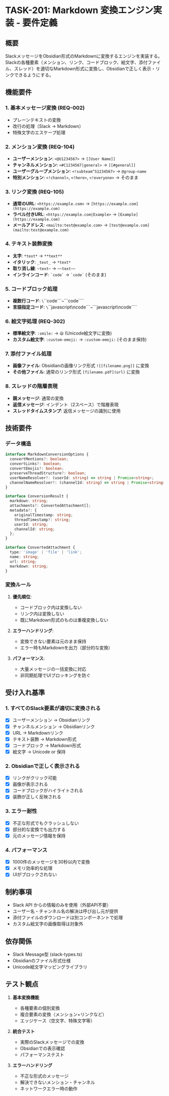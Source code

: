 # TASK-201: Markdown 変換エンジン実装 - 要件定義

## 概要
SlackメッセージをObsidian形式のMarkdownに変換するエンジンを実装する。Slackの各種要素（メンション、リンク、コードブロック、絵文字、添付ファイル、スレッド）を適切なMarkdown形式に変換し、Obsidianで正しく表示・リンクできるようにする。

## 機能要件

### 1. 基本メッセージ変換 (REQ-002)
- プレーンテキストの変換
- 改行の処理（Slack → Markdown）
- 特殊文字のエスケープ処理

### 2. メンション変換 (REQ-104)
- **ユーザーメンション**: `<@U1234567>` → `[[User Name]]`
- **チャンネルメンション**: `<#C1234567|general>` → `[[#general]]`
- **ユーザーグループメンション**: `<!subteam^S1234567>` → `@group-name`
- **特別メンション**: `<!channel>`, `<!here>`, `<!everyone>` → そのまま

### 3. リンク変換 (REQ-105)
- **通常のURL**: `<https://example.com>` → `[https://example.com](https://example.com)`
- **ラベル付きURL**: `<https://example.com|Example>` → `[Example](https://example.com)`
- **メールアドレス**: `<mailto:test@example.com>` → `[test@example.com](mailto:test@example.com)`

### 4. テキスト装飾変換
- **太字**: `*text*` → `**text**`
- **イタリック**: `_text_` → `*text*`
- **取り消し線**: `~text~` → `~~text~~`
- **インラインコード**: `` `code` `` → `` `code` `` (そのまま)

### 5. コードブロック処理
- **複数行コード**: `\`\`\`code\`\`\`` → `\`\`\`code\`\`\``
- **言語指定コード**: `\`\`\`javascript\ncode\`\`\`` → `\`\`\`javascript\ncode\`\`\``

### 6. 絵文字処理 (REQ-302)
- **標準絵文字**: `:smile:` → `😄` (Unicode絵文字に変換)
- **カスタム絵文字**: `:custom-emoji:` → `:custom-emoji:` (そのまま保持)

### 7. 添付ファイル処理
- **画像ファイル**: Obsidianの画像リンク形式 `![[filename.png]]` に変換
- **その他ファイル**: 通常のリンク形式 `[filename.pdf](url)` に変換

### 8. スレッドの階層表現
- **親メッセージ**: 通常の変換
- **返信メッセージ**: インデント（2スペース）で階層表現
- **スレッドタイムスタンプ**: 返信メッセージの識別に使用

## 技術要件

### データ構造

```typescript
interface MarkdownConversionOptions {
  convertMentions?: boolean;
  convertLinks?: boolean;
  convertEmojis?: boolean;
  preserveThreadStructure?: boolean;
  userNameResolver?: (userId: string) => string | Promise<string>;
  channelNameResolver?: (channelId: string) => string | Promise<string>;
}

interface ConversionResult {
  markdown: string;
  attachments?: ConvertedAttachment[];
  metadata?: {
    originalTimestamp: string;
    threadTimestamp?: string;
    userId: string;
    channelId: string;
  };
}

interface ConvertedAttachment {
  type: 'image' | 'file' | 'link';
  name: string;
  url: string;
  markdown: string;
}
```

### 変換ルール

1. **優先順位**: 
   - コードブロック内は変換しない
   - リンク内は変換しない
   - 既にMarkdown形式のものは重複変換しない

2. **エラーハンドリング**:
   - 変換できない要素は元のまま保持
   - エラー時もMarkdownを出力（部分的な変換）

3. **パフォーマンス**:
   - 大量メッセージの一括変換に対応
   - 非同期処理でUIブロッキングを防ぐ

## 受け入れ基準

### 1. すべてのSlack要素が適切に変換される
- [x] ユーザーメンション → Obsidianリンク
- [x] チャンネルメンション → Obsidianリンク
- [x] URL → Markdownリンク
- [x] テキスト装飾 → Markdown形式
- [x] コードブロック → Markdown形式
- [x] 絵文字 → Unicode or 保持

### 2. Obsidianで正しく表示される
- [x] リンクがクリック可能
- [x] 画像が表示される
- [x] コードブロックがハイライトされる
- [x] 装飾が正しく反映される

### 3. エラー耐性
- [x] 不正な形式でもクラッシュしない
- [x] 部分的な変換でも出力する
- [x] 元のメッセージ情報を保持

### 4. パフォーマンス
- [x] 1000件のメッセージを30秒以内で変換
- [x] メモリ効率的な処理
- [x] UIがブロックされない

## 制約事項

- Slack API からの情報のみを使用（外部API不要）
- ユーザー名・チャンネル名の解決は呼び出し元が提供
- 添付ファイルのダウンロードは別コンポーネントで処理
- カスタム絵文字の画像取得は対象外

## 依存関係

- Slack Message型 (slack-types.ts)
- Obsidianのファイル形式仕様
- Unicode絵文字マッピングライブラリ

## テスト観点

1. **基本変換機能**
   - 各種要素の個別変換
   - 複合要素の変換（メンション+リンクなど）
   - エッジケース（空文字、特殊文字等）

2. **統合テスト**
   - 実際のSlackメッセージでの変換
   - Obsidianでの表示確認
   - パフォーマンステスト

3. **エラーハンドリング**
   - 不正な形式のメッセージ
   - 解決できないメンション・チャンネル
   - ネットワークエラー時の動作